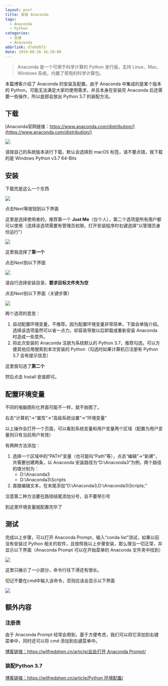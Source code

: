 ```yaml
---
layout: post
title: 安装 Anaconda
tags:
  - Anaconda
  - Python
categories:
  - 安装
  - Anaconda
abbrlink: d7e9d673
date: 2019-08-26 16:20:00
---
```


> Anaconda 是一个可用于科学计算的 Python 发行版，支持 Linux、Mac、Windows 系统，内置了常用的科学计算包。

本篇博客介绍了 Anaconda 的安装及配置。由于 Anaconda 中集成的是某个版本的 Python，可能无法满足大家的使用需求，并且本身在安装完 Anaconda 后还需要一些操作，所以底部会放出 Python 3.7 的装配方法。

## 下载

[Anaconda官网链接：https://www.anaconda.com/distribution/](https://www.anaconda.com/distribution/)

![][pic-1]

请按自己的系统版本进行下载，默认会选择到 macOS 标签，请不要点错，我下载的是 Windows Python v3.7 64-Bits

## 安装

下载完是这么一个东西

![][pic-2]

点击Next等按钮到以下界面

这里是选择使用者的，推荐第一个 **Just Me**（仅个人），第二个选项是所有用户都可以使用（选择该选项需要有管理员权限，打开安装程序时右键选择“以管理员身份运行”）

![][pic-3]

这里我选择了**第一个**

点击Next到以下界面

![][pic-4]

请自行选择安装目录，**要求目标文件夹为空**

点击Next到以下界面（关键步骤）

![][pic-5]

两个选项的意思：

1. 自动配置环境变量，不推荐。因为配置环境变量非常简单，下面会单独介绍。选择该选项虽然可以省一点力，却容易导致以后卸载或重新安装 Anaconda 时造成一些意外。
2. 将此次安装的 Anaconda 注册为系统默认的 Python 3.7，推荐勾选。可以方便其他应用搜索到本次安装的 Python（勾选时如果计算机已注册有 Python 3.7 会有提示信息）

这里我勾选了**第二个**

然后点击 Install 安装即可。

## 配置环境变量

不同的电脑图形化界面可能不一样，就不放图了。

右击“计算机”→“属性”→“高级系统设置”→“环境变量”

以上操作会打开一个页面，可以看到系统变量和用户变量两个区域（配置为用户变量则只有当前用户有效）

有两种方法添加：

1. 选择一个区域中的“PATH”变量（也可能叫“Path”等），点击“编辑”→“新建”，共需要创建两条，以 Anaconda 安装路径为“D:\Anaconda3”为例，两个路径的值分别为：
   * D:\Anaconda3
   * D:\Anaconda3\Scripts
2. 直接编辑文本，在末尾添加“D:\Anaconda3;D:\Anaconda3\Scripts;”

注意第二种方法要在路径结尾添加分号，且不要带引号

到这里环境变量就配置完毕了

## 测试

完成以上步骤，可以打开 Anaconda Prompt，输入“conda list”测试，如果以前没有安装过 Python 相关的软件，且按照我以上步骤安装，那么理当一切正常，并显示以下界面（Anaconda Prompt 可以在开始菜单的 Anaconda 文件夹中找到）

![][pic-6]

这里只展示了一小部分，命令行往下滑还有很长。

切记不要在cmd中输入该命令，否则应该会显示以下界面

![][pic-7]

## 额外内容

### 注册表

由于 Anaconda Prompt 经常会用到，基于方便考虑，我们可以将它添加到右键菜单中，同时还可以将 cmd 添加到右键菜单中。

[博客链接：https://wilfredshen.cn/article/此处打开 Anaconda Prompt/](https://wilfredshen.cn/article/f75c6a82/)

### 装配Python 3.7

[博客链接：https://wilfredshen.cn/article/Python 环境配置/](https://wilfredshen.cn/article/f1618c57/)

[pic-1]: https://static.wilfredshen.cn/images/%E5%AE%89%E8%A3%85%20Anaconda/pic-1.png
[pic-2]: https://static.wilfredshen.cn/images/%E5%AE%89%E8%A3%85%20Anaconda/pic-2.png
[pic-3]: https://static.wilfredshen.cn/images/%E5%AE%89%E8%A3%85%20Anaconda/pic-3.png
[pic-4]: https://static.wilfredshen.cn/images/%E5%AE%89%E8%A3%85%20Anaconda/pic-4.png
[pic-5]: https://static.wilfredshen.cn/images/%E5%AE%89%E8%A3%85%20Anaconda/pic-5.png
[pic-6]: https://static.wilfredshen.cn/images/%E5%AE%89%E8%A3%85%20Anaconda/pic-6.png
[pic-7]: https://static.wilfredshen.cn/images/%E5%AE%89%E8%A3%85%20Anaconda/pic-7.png

